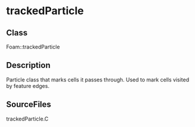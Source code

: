 # trackedParticle 
## Class
Foam::trackedParticle

## Description
Particle class that marks cells it passes through. Used to mark cells
visited by feature edges.

## SourceFiles
trackedParticle.C


